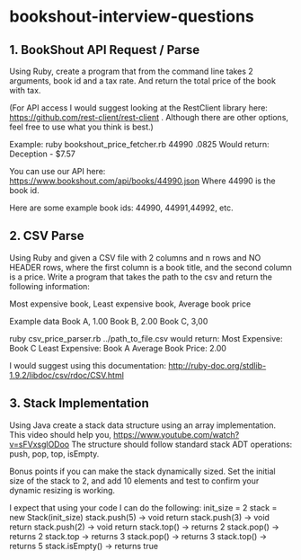 # bookshout-interview-questions

## 1. BookShout API Request / Parse
Using Ruby, create a program that from the command line takes 2 arguments, book id and a tax rate. And return the total price of the book with tax.

(For API access I would suggest looking at the RestClient library here: https://github.com/rest-client/rest-client . Although there are other options, feel free to use what you think is best.)

Example:
ruby bookshout_price_fetcher.rb 44990 .0825
Would return:
Deception - $7.57

You can use our API here:
https://www.bookshout.com/api/books/44990.json
Where 44990 is the book id.

Here are some example book ids: 44990, 44991,44992, etc.

## 2. CSV Parse
Using Ruby and given a CSV file with 2 columns and n rows and NO HEADER rows, where the first column is a book title, and the second column is a price. Write a program that takes the path to the csv and return the following information:

Most expensive book,
Least expensive book,
Average book price

Example data
Book A, 1.00
Book B, 2.00
Book C, 3,00

ruby csv_price_parser.rb ../path_to_file.csv
would return:
Most Expensive: Book C
Least Expensive: Book A
Average Book Price: 2.00

I would suggest using this documentation: http://ruby-doc.org/stdlib-1.9.2/libdoc/csv/rdoc/CSV.html

## 3. Stack Implementation
Using Java create a stack data structure using an array implementation. This video should help you, https://www.youtube.com/watch?v=sFVxsglODoo
The structure should follow standard stack ADT operations: push, pop, top, isEmpty. 

Bonus points if you can make the stack dynamically sized. Set the initial size of the stack to 2, and add 10 elements and test to confirm your dynamic resizing is working.

I expect that using your code I can do the following:
init_size = 2
stack = new Stack(init_size)
stack.push(5) -> void return
stack.push(3) -> void return
stack.push(2) -> void return
stack.top() -> returns 2
stack.pop() -> returns 2
stack.top -> returns 3
stack.pop() -> returns 3
stack.top() -> returns 5
stack.isEmpty() -> returns true
